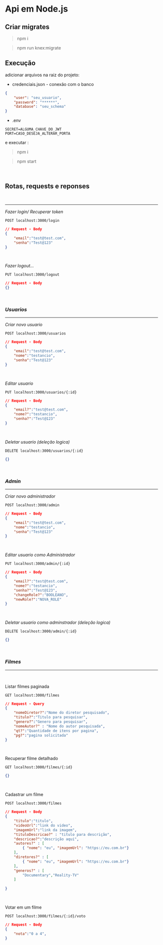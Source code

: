# Api em Node.js


## **Criar migrates**

> npm i 

> npm run knex:migrate

## **Execução** 
adicionar arquivos na raiz do projeto: 

- credenciais.json - conexão com o banco
```json
{
    "user": "seu_usuario",
    "password": "******",
    "database": "seu_schema"
}
```

- .env
```env
SECRET=ALGUMA_CHAVE_DO_JWT
PORT=CASO_DESEJA_ALTERAR_PORTA
```
e executar : 
> npm i 

> npm start

<br>

## **Rotas, requests e reponses**
<br>

---
*Fazer login/ Recuperar token*
```http
POST localhost:3000/login
```
```json 
// Request - Body
{
	"email":"test@test.com",
	"senha":"Test@123"
}
```
<br>

*Fazer logout...*
```http
PUT localhost:3000/logout
```
```json 
// Request - Body
{}
```
<br>

### *Usuarios*
---
*Criar novo usuario*
```http
POST localhost:3000/usuarios
```
```json 
// Request - Body
{
	"email":"test@test.com",
	"nome":"testancio",
	"senha":"Test@123"
}
```
<br>

*Editar usuario*
```http
PUT localhost:3000/usuarios/{:id}
```
```json 
// Request - Body
{
	"email?":"test@test.com",
	"nome?":"testancio",
	"senha?":"Test@123"
}
```
<br>

*Deletar usuario (deleção logica)*
```http
DELETE localhost:3000/usuarios/{:id}
```
```json 
{}
```
<br>

### *Admin*
---
*Criar novo administrador*
```http
POST localhost:3000/admin
```
```json 
// Request - Body
{
	"email":"test@test.com",
	"nome":"testancio",
	"senha":"Test@123"
}
```
<br>

*Editar usuario como Administrador*
```http
PUT localhost:3000/admin/{:id}
```
```json 
// Request - Body
{
	"email?":"test@test.com",
	"nome?":"testancio",
	"senha?":"Test@123",
	"changeRole?":"BOOLEANO",
	"newRole?":"NOVA_ROLE"
}
```
<br>

*Deletar usuario como adminstrador (deleção logica)*
```http
DELETE localhost:3000/admin/{:id}
```
```json 
{}
```
<br>

### *Filmes*
---
<br>

Listar filmes paginada
```http
GET localhost:3000/filmes
```
```json 
// Request - Query
{
	"nomeDiretor?":"Nome do diretor pesquisado",
	"titulo?":"Titulo para pesquisar",
	"genero?":"Genero para pesquisar",
	"nomeAutor?" : "Nome do autor pesquisada",
	"qt?":"Quantidade de itens por pagina",
	"pg?":"pagina solicitada"
}
```
<br>

Recuperar filme detalhado
```http
GET localhost:3000/filmes/{:id}
```
```json 
{}
```
<br>

Cadastrar um filme
```http
POST localhost:3000/filmes
```
```json 
// Request - Body
{
	"titulo":"titulo",
	"videoUrl":"link do video",
	"imagemUrl":"link da imagem",
	"tituloDescricao?" : "titulo para descrição",
	"descricao?":"descrição aqui",
	"autores?" : [
		{ "nome": "eu", "imagemUrl": "https://eu.com.br"}
	],
	"diretores?" : [
		{ "nome": "eu", "imagemUrl": "https://eu.com.br"}
	],
	"generos?" : [
		"Documentary","Reality-TV"
	] 
	
}
```
<br>

Votar em um filme
```http
POST localhost:3000/filmes/{:id}/voto
```
```json 
// Request - Body
{
	"nota":"0 a 4",
}
```